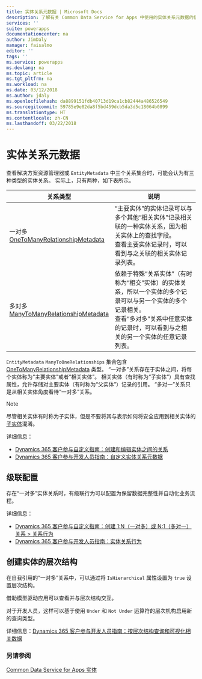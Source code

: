 ```yaml
---
title: 实体关系元数据 | Microsoft Docs
description: 了解有关 Common Data Service for Apps 中使用的实体关系元数据的信息。
services: ''
suite: powerapps
documentationcenter: na
author: JimDaly
manager: faisalmo
editor: ''
tags: ''
ms.service: powerapps
ms.devlang: na
ms.topic: article
ms.tgt_pltfrm: na
ms.workload: na
ms.date: 03/12/2018
ms.author: jdaly
ms.openlocfilehash: da8899151fdb40713d19ca1cb82444a486526549
ms.sourcegitcommit: 59785e9e82da8f5bd459dcb5da3d5c18064b0899
ms.translationtype: HT
ms.contentlocale: zh-CN
ms.lasthandoff: 03/22/2018
---
```

# <a name="entity-relationship-metadata"></a>实体关系元数据

查看解决方案资源管理器或 `EntityMetadata` 中三个关系集合时，可能会认为有三种类型的实体关系。 实际上，只有两种，如下表所示。

|关系类型|说明|
|--|--|
|一对多<br />[OneToManyRelationshipMetadata](/dotnet/api/microsoft.xrm.sdk.metadata.onetomanyrelationshipmetadata)|“主要实体”的实体记录可以与多个其他“相关实体”记录相关联的一种实体关系，因为相关实体上的查找字段。<br />查看主要实体记录时，可以看到与之关联的相关实体记录列表。|
|多对多<br />[ManyToManyRelationshipMetadata](/dotnet/api/microsoft.xrm.sdk.metadata.manytomanyrelationshipmetadata)|依赖于特殊“关系实体”（有时称为“相交”实体）的实体关系，所以一个实体的多个记录可以与另一个实体的多个记录相关。<br />查看“多对多”关系中任意实体的记录时，可以看到与之相关的另一个实体的任意记录列表。|

`EntityMetadata` `ManyToOneRelationships` 集合包含 [OneToManyRelationshipMetadata](/dotnet/api/microsoft.xrm.sdk.metadata.onetomanyrelationshipmetadata) 类型。 “一对多”关系存在于实体之间，将每个实体称为“主要实体”或者“相关实体”。 相关实体（有时称为“子实体”）具有查找属性，允许存储对主要实体（有时称为“父实体”）记录的引用。 “多对一”关系只是从相关实体角度看待“一对多”关系。

> [!NOTE]
> 尽管相关实体有时称为子实体，但是不要将其与表示如何将安全应用到相关实体的[子实体](entity-metadata.md#child-entities)混淆。

详细信息：
- [Dynamics 365 客户参与自定义指南：创建和编辑实体之间的关系](/dynamics365/customer-engagement/customize/create-edit-entity-relationships)
- [Dynamics 365 客户参与开发人员指南：自定义实体关系元数据](/dynamics365/customer-engagement/developer/customize-entity-relationship-metadata)

## <a name="cascade-configuration"></a>级联配置

存在“一对多”实体关系时，有级联行为可以配置为保留数据完整性并自动化业务流程。

详细信息：

- [Dynamics 365 客户参与自定义指南：创建 1:N（一对多）或 N:1（多对一）关系 > 关系行为](/dynamics365/customer-engagement/customize/create-and-edit-1n-relationships#relationship-behavior)
- [Dynamics 365 客户参与开发人员指南：实体关系行为](/dynamics365/customer-engagement/developer/entity-relationship-behavior)


## <a name="create-a-hierarchy-of-entities"></a>创建实体的层次结构

在自我引用的“一对多”关系中，可以通过将 `IsHierarchical` 属性设置为 `true` 设置层次结构。

借助模型驱动应用可以查看并与层次结构交互。 

对于开发人员，这样可以基于使用 `Under` 和 `Not Under` 运算符的层次机构启用新的查询类型。

详细信息：[Dynamics 365 客户参与开发人员指南：按层次结构查询和可视化相关数据](/dynamics365/customer-engagement/customize/query-visualize-hierarchical-data)

### <a name="see-also"></a>另请参阅

[Common Data Service for Apps 实体](entities.md)